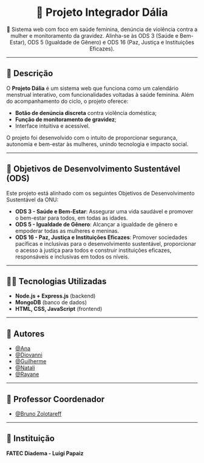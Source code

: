 <h1 align="center">🌸 Projeto Integrador Dália</h1>

<p align="center">
  🔎 Sistema web com foco em saúde feminina, denúncia de violência contra a mulher e monitoramento da gravidez. Alinha-se às ODS 3 (Saúde e Bem-Estar), ODS 5 (Igualdade de Gênero) e ODS 16 (Paz, Justiça e Instituições Eficazes).
</p>

---

## 📌 Descrição

O **Projeto Dália** é um sistema web que funciona como um calendário menstrual interativo, com funcionalidades voltadas à saúde feminina. Além do acompanhamento do ciclo, o projeto oferece:

- **Botão de denúncia discreta** contra violência doméstica;
- **Função de monitoramento de gravidez**;
- Interface intuitiva e acessível.

O projeto foi desenvolvido com o intuito de proporcionar segurança, autonomia e bem-estar às mulheres, unindo tecnologia e impacto social.

---

## 🎯 Objetivos de Desenvolvimento Sustentável (ODS)

Este projeto está alinhado com os seguintes Objetivos de Desenvolvimento Sustentável da ONU:

- **ODS 3 - Saúde e Bem-Estar**: Assegurar uma vida saudável e promover o bem-estar para todos, em todas as idades.
- **ODS 5 - Igualdade de Gênero**: Alcançar a igualdade de gênero e empoderar todas as mulheres e meninas.
- **ODS 16 - Paz, Justiça e Instituições Eficazes**: Promover sociedades pacíficas e inclusivas para o desenvolvimento sustentável, proporcionar o acesso à justiça para todos e construir instituições eficazes, responsáveis e inclusivas em todos os níveis.

---

## 🧑‍💻 Tecnologias Utilizadas

- **Node.js + Express.js** (backend)
- **MongoDB** (banco de dados)
- **HTML, CSS, JavaScript** (frontend)

---

## 👥 Autores

- [@Ana](https://github.com/ana-bia07)
- [@Diovanni](https://github.com/)
- [@Guilherme](https://github.com/GuilhermeSouza198)
- [@Natali](https://github.com/nouveauromance)
- [@Rayane](https://github.com/RayaneBarrosM)

--- 

## 👤 Professor Coordenador

- [@Bruno Zolotareff](https://github.com/bzsantos)

---

## 📍 Instituição

**FATEC Diadema - Luigi Papaiz**
